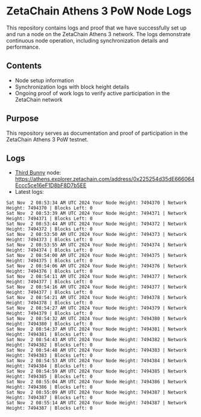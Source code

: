 # ZetaChain Athens 3 PoW Node Logs
This repository contains logs and proof that we have successfully set up and run a node on the ZetaChain Athens 3 network. The logs demonstrate continuous node operation, including synchronization details and performance.

## Contents
- Node setup information
- Synchronization logs with block height details
- Ongoing proof of work logs to verify active participation in the ZetaChain network

## Purpose
This repository serves as documentation and proof of participation in the ZetaChain Athens 3 PoW testnet.

## Logs

- [Third Bunny](https://thirdbunny.xyz/) node: https://athens.explorer.zetachain.com/address/0x225254d35dE666064Eccc5ce16eF1D8bF8D7b5EE
- Latest logs:
```
Sat Nov  2 08:53:34 AM UTC 2024 Your Node Height: 7494370 | Network Height: 7494370 | Blocks Left: 0
Sat Nov  2 08:53:39 AM UTC 2024 Your Node Height: 7494371 | Network Height: 7494371 | Blocks Left: 0
Sat Nov  2 08:53:44 AM UTC 2024 Your Node Height: 7494372 | Network Height: 7494372 | Blocks Left: 0
Sat Nov  2 08:53:50 AM UTC 2024 Your Node Height: 7494373 | Network Height: 7494373 | Blocks Left: 0
Sat Nov  2 08:53:55 AM UTC 2024 Your Node Height: 7494374 | Network Height: 7494374 | Blocks Left: 0
Sat Nov  2 08:54:00 AM UTC 2024 Your Node Height: 7494375 | Network Height: 7494375 | Blocks Left: 0
Sat Nov  2 08:54:06 AM UTC 2024 Your Node Height: 7494376 | Network Height: 7494376 | Blocks Left: 0
Sat Nov  2 08:54:11 AM UTC 2024 Your Node Height: 7494377 | Network Height: 7494377 | Blocks Left: 0
Sat Nov  2 08:54:16 AM UTC 2024 Your Node Height: 7494377 | Network Height: 7494377 | Blocks Left: 0
Sat Nov  2 08:54:21 AM UTC 2024 Your Node Height: 7494378 | Network Height: 7494378 | Blocks Left: 0
Sat Nov  2 08:54:27 AM UTC 2024 Your Node Height: 7494379 | Network Height: 7494379 | Blocks Left: 0
Sat Nov  2 08:54:32 AM UTC 2024 Your Node Height: 7494380 | Network Height: 7494380 | Blocks Left: 0
Sat Nov  2 08:54:37 AM UTC 2024 Your Node Height: 7494381 | Network Height: 7494381 | Blocks Left: 0
Sat Nov  2 08:54:43 AM UTC 2024 Your Node Height: 7494382 | Network Height: 7494382 | Blocks Left: 0
Sat Nov  2 08:54:48 AM UTC 2024 Your Node Height: 7494383 | Network Height: 7494383 | Blocks Left: 0
Sat Nov  2 08:54:53 AM UTC 2024 Your Node Height: 7494384 | Network Height: 7494384 | Blocks Left: 0
Sat Nov  2 08:54:59 AM UTC 2024 Your Node Height: 7494385 | Network Height: 7494385 | Blocks Left: 0
Sat Nov  2 08:55:04 AM UTC 2024 Your Node Height: 7494386 | Network Height: 7494386 | Blocks Left: 0
Sat Nov  2 08:55:09 AM UTC 2024 Your Node Height: 7494387 | Network Height: 7494387 | Blocks Left: 0
Sat Nov  2 08:55:14 AM UTC 2024 Your Node Height: 7494387 | Network Height: 7494387 | Blocks Left: 0
```
